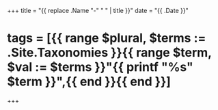 +++
title = "{{ replace .Name "-" " " | title }}"
date = "{{ .Date }}"

# tags = [{{ range $plural, $terms := .Site.Taxonomies }}{{ range $term, $val := $terms }}"{{ printf "%s" $term }}",{{ end }}{{ end }}]
+++
